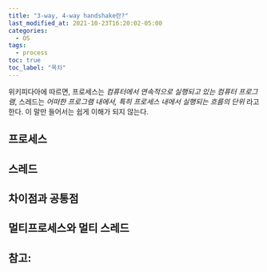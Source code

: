 ```yaml
---
title: "3-way, 4-way handshake란?"
last_modified_at: 2021-10-23T16:20:02-05:00
categories:
  - OS
tags:
  - process
toc: true
toc_label: "목차"
---
```


위키피다아에 따르면, 프로세스는 *컴퓨터에서 연속적으로 실행되고 있는 컴퓨터 프로그램*, 스레드는 *어떠한 프로그램 내에서, 특히 프로세스 내에서 실행되는 흐름의 단위* 라고 한다. 이 말만 들어서는 쉽게 이해가 되지 않는다. 

## 프로세스





## 스레드


## 차이점과 공통점


## 멀티프로세스와 멀티 스레드










참고: 
- 